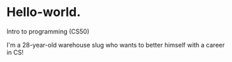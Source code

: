 # Hello-world.
Intro to programming (CS50)

I'm a 28-year-old warehouse slug who wants to better himself with a career in CS!
